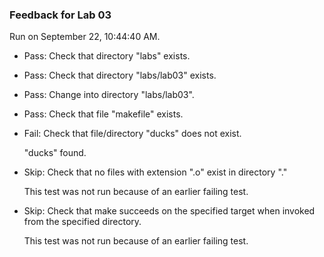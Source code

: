### Feedback for Lab 03

Run on September 22, 10:44:40 AM.

+ Pass: Check that directory "labs" exists.

+ Pass: Check that directory "labs/lab03" exists.

+ Pass: Change into directory "labs/lab03".

+ Pass: Check that file "makefile" exists.

+ Fail: Check that file/directory "ducks" does not exist.

     "ducks" found.

+ Skip: Check that no files with extension ".o" exist in directory "."

  This test was not run because of an earlier failing test.

+ Skip: Check that make succeeds on the specified target when invoked from the specified directory.

  This test was not run because of an earlier failing test.

